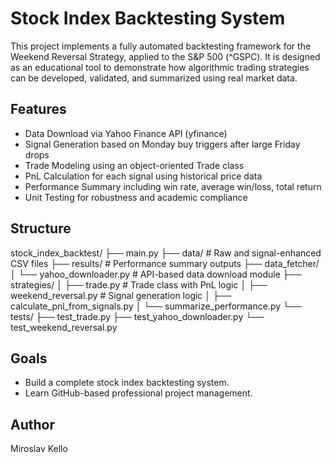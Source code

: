 # Stock Index Backtesting System

This project implements a fully automated backtesting framework for the Weekend Reversal Strategy, applied to the S&P 500 (^GSPC). It is designed as an educational tool to demonstrate how algorithmic trading strategies can be developed, validated, and summarized using real market data.

## Features
- Data Download via Yahoo Finance API (yfinance)
- Signal Generation based on Monday buy triggers after large Friday drops
- Trade Modeling using an object-oriented Trade class
- PnL Calculation for each signal using historical price data
- Performance Summary including win rate, average win/loss, total return
- Unit Testing for robustness and academic compliance

## Structure
stock_index_backtest/
├── main.py
├── data/                        # Raw and signal-enhanced CSV files
├── results/                     # Performance summary outputs
├── data_fetcher/
│   └── yahoo_downloader.py     # API-based data download module
├── strategies/
│   ├── trade.py                # Trade class with PnL logic
│   ├── weekend_reversal.py    # Signal generation logic
│   ├── calculate_pnl_from_signals.py
│   └── summarize_performance.py
└── tests/
    ├── test_trade.py
    ├── test_yahoo_downloader.py
    └── test_weekend_reversal.py

## Goals
- Build a complete stock index backtesting system.
- Learn GitHub-based professional project management.

## Author
Miroslav Kello